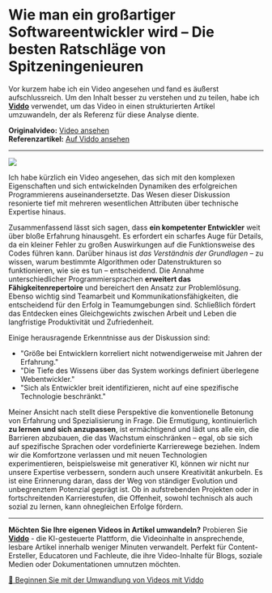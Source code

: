 # Wie man ein großartiger Softwareentwickler wird – Die besten Ratschläge von Spitzeningenieuren

Vor kurzem habe ich ein Video angesehen und fand es äußerst aufschlussreich. Um den Inhalt besser zu verstehen und zu teilen, habe ich **[Viddo](https://viddo.pro/)** verwendet, um das Video in einen strukturierten Artikel umzuwandeln, der als Referenz für diese Analyse diente.

**Originalvideo:** [Video ansehen](https://www.youtube.com/watch?v=suATPK45sjk)  
**Referenzartikel:** [Auf Viddo ansehen](https://viddo.pro/zh/video-result/5e13f14e-8bc1-4131-81f1-2a5c9b9957cc)

---

![](https://www.youtube.com/embed/suATPK45sjk)

Ich habe kürzlich ein Video angesehen, das sich mit den komplexen Eigenschaften und sich entwickelnden Dynamiken des erfolgreichen Programmierens auseinandersetzte. Das Wesen dieser Diskussion resonierte tief mit mehreren wesentlichen Attributen über technische Expertise hinaus.

Zusammenfassend lässt sich sagen, dass **ein kompetenter Entwickler** weit über bloße Erfahrung hinausgeht. Es erfordert ein scharfes Auge für Details, da ein kleiner Fehler zu großen Auswirkungen auf die Funktionsweise des Codes führen kann. Darüber hinaus ist *das Verständnis der Grundlagen* – zu wissen, warum bestimmte Algorithmen oder Datenstrukturen so funktionieren, wie sie es tun – entscheidend. Die Annahme unterschiedlicher Programmiersprachen **erweitert das Fähigkeitenrepertoire** und bereichert den Ansatz zur Problemlösung. Ebenso wichtig sind Teamarbeit und Kommunikationsfähigkeiten, die entscheidend für den Erfolg in Teamumgebungen sind. Schließlich fördert das Entdecken eines Gleichgewichts zwischen Arbeit und Leben die langfristige Produktivität und Zufriedenheit.

Einige herausragende Erkenntnisse aus der Diskussion sind:
- "Größe bei Entwicklern korreliert nicht notwendigerweise mit Jahren der Erfahrung."
- "Die Tiefe des Wissens über das System workings definiert überlegene Webentwickler."
- "Sich als Entwickler breit identifizieren, nicht auf eine spezifische Technologie beschränkt."

Meiner Ansicht nach stellt diese Perspektive die konventionelle Betonung von Erfahrung und Spezialisierung in Frage. Die Ermutigung, kontinuierlich **zu lernen und sich anzupassen**, ist ermächtigend und lädt uns alle ein, die Barrieren abzubauen, die das Wachstum einschränken – egal, ob sie sich auf spezifische Sprachen oder vordefinierte Karrierewege beziehen. Indem wir die Komfortzone verlassen und mit neuen Technologien experimentieren, beispielsweise mit generativer KI, können wir nicht nur unsere Expertise verbessern, sondern auch unsere Kreativität ankurbeln. Es ist eine Erinnerung daran, dass der Weg von ständiger Evolution und unbegrenztem Potenzial geprägt ist. Ob in aufstrebenden Projekten oder in fortschreitenden Karrierestufen, die Offenheit, sowohl technisch als auch sozial zu lernen, kann ohnegleichen Erfolge fördern.

---

**Möchten Sie Ihre eigenen Videos in Artikel umwandeln?** Probieren Sie **[Viddo](https://viddo.pro/)** - die KI-gesteuerte Plattform, die Videoinhalte in ansprechende, lesbare Artikel innerhalb weniger Minuten verwandelt. Perfekt für Content-Ersteller, Educatoren und Fachleute, die ihre Video-Inhalte für Blogs, soziale Medien oder Dokumentationen umnutzen möchten.

[🚀 Beginnen Sie mit der Umwandlung von Videos mit Viddo](https://viddo.pro/)